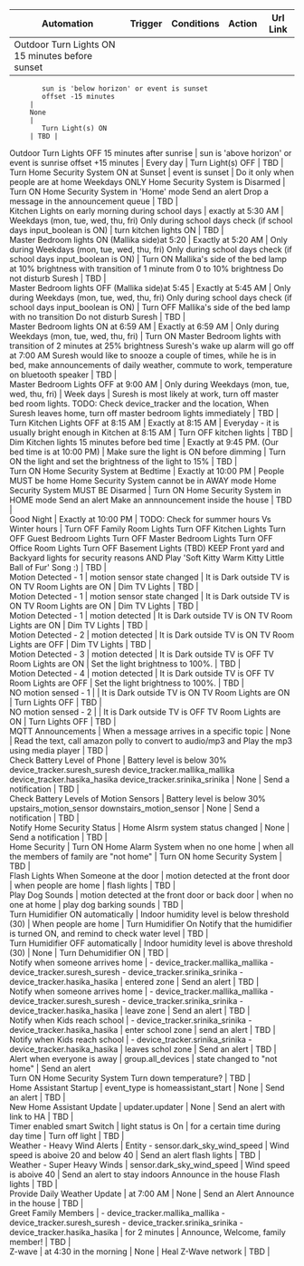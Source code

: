 Automation   |   Trigger   |   Conditions   |  Action   |  Url Link  
----------   |   -------   |   -----------  |  -------  |  --------- 
Outdoor Turn Lights ON 15 minutes before sunset | 
 			sun is 'below horizon' or event is sunset
 			offset -15 minutes
 		 | 
         None
 		 | 
 			Turn Light(s) ON
 		 | TBD |  
Outdoor Turn Lights OFF 15 minutes after sunrise | 
 			sun is 'above horizon' or event is sunrise
 			offset +15 minutes
 		 | 
 			Every day
 		 | 
 			Turn Light(s) OFF
 		 | TBD |  
Turn Home Security System ON at Sunset | 
 			event is sunset
 		 | 
 			Do it only when people are at home
 			Weekdays ONLY
 			Home Security System is Disarmed
 		 | 
 			Turn ON Home Security System in 'Home' mode
 			Send an alert
 			Drop a message in the announcement queue
 		 | TBD |  
Kitchen Lights on early morning during school days | 
 			exactly at 5:30 AM
 		 | 
 		    Weekdays (mon, tue, wed, thu, fri)
 			Only during school days check (if school days input_boolean is ON)
 		 | 
 			turn kitchen lights ON
 		 | TBD |  
Master Bedroom lights ON (Mallika side)at 5:20 | 
 			Exactly at 5:20 AM
 		 | 
 			Only during Weekdays (mon, tue, wed, thu, fri)
 			Only during school days check (if school days input_boolean is ON)
 		 | 
 			Turn ON Mallika's side of the bed lamp at 10% brightness with transition of 1 minute from 0 to 10% brightness
 			Do not disturb Suresh
 		 | TBD |  
Master Bedroom lights OFF (Mallika side)at 5:45 | 
 			Exactly at 5:45 AM
 		 | 
 			Only during Weekdays (mon, tue, wed, thu, fri)
 			Only during school days check (if school days input_boolean is ON)
 		 | 
 			Turn OFF Mallika's side of the bed lamp with no transition
 			Do not disturb Suresh
 		 | TBD |  
Master Bedroom lights ON at 6:59 AM | 
 			Exactly at 6:59 AM
 		 | 
 			Only during Weekdays (mon, tue, wed, thu, fri)
 		 | 
 			Turn ON Master Bedroom lights with transition of 2 minutes at 25% brightness
 			Suresh's wake up alarm will go off at 7:00 AM
 			Suresh would like to snooze a couple of times, while he is in bed, make announcements of daily weather, commute to work, temperature on bluetooth speaker
 		 | TBD |  
Master Bedroom Lights OFF at 9:00 AM | 
 			Only during Weekdays (mon, tue, wed, thu, fri)
 		 | 
 			Week days
 		 | 
 			Suresh is most likely at work, turn off master bed room lights.
 			TODO: Check device_tracker and the location, When Suresh leaves home, turn off master bedroom lights immediately
 		 | TBD |  
Turn Kitchen Lights OFF at 8:15 AM | 
 			Exactly at 8:15 AM
 		 | 
 			Everyday - it is usually bright enough in Kitchen at 8:15 AM
 		 | 
 			Turn OFF kitchen lights
 		 | TBD |  
Dim Kitchen lights 15 minutes before bed time | 
 			Exactly at 9:45 PM. (Our bed time is at 10:00 PM)
 		 | 
 			Make sure the light is ON before dimming
 		 | 
 			Turn ON the light and set the brightness of the light to 15%
 		 | TBD |  
Turn ON Home Security System at Bedtime | 
 			Exactly at 10:00 PM
 		 | 
 			People MUST be home
 			Home Security System cannot be in AWAY mode
 			Home Security System MUST BE Disarmed
 		 | 
 			Turn ON Home Security System in HOME mode
 			Send an alert
 			Make an annnouncement inside the house
 		 | TBD |  
Good Night | 
 			Exactly at 10:00 PM
 		 | 
 			TODO: Check for summer hours Vs Winter hours
 		 | 
 			Turn OFF Family Room Lights
 			Turn OFF Kitchen Lights
 			Turn OFF Guest Bedroom Lights
 			Turn OFF Master Bedroom Lights
 			Turn OFF Office Room Lights
 			Turn OFF Basement Lights (TBD)
 			KEEP Front yard and Backyard lights for security reasons
 			AND
 			Play 'Soft Kitty Warm Kitty Little Ball of Fur' Song :)
 		 | TBD |  
Motion Detected - 1 | 
 			motion sensor state changed
 		 | 
 			It is Dark outside
 			TV is ON
 			TV Room Lights are ON
 		 | 
 			Dim TV Lights
 		 | TBD |  
Motion Detected - 1 | 
 			motion sensor state changed
 		 | 
 			It is Dark outside
 			TV is ON
 			TV Room Lights are ON
 		 | 
 			Dim TV Lights
 		 | TBD |  
Motion Detected - 1 | 
 			motion detected
 		 | 
 			It is Dark outside
 			TV is ON
 			TV Room Lights are ON
 		 | 
 			Dim TV Lights
 		 | TBD |  
Motion Detected - 2 | 
 			motion detected
 		 | 
 			It is Dark outside
 			TV is ON
 			TV Room Lights are OFF
 		 | 
 			Dim TV Lights
 		 | TBD |  
Motion Detected - 3 | 
 			motion detected
 		 | 
 			It is Dark outside
 			TV is OFF
 			TV Room Lights are ON
 		 | 
 			Set the light brightness to 100%.
 		 | TBD |  
Motion Detected - 4 | 
 			motion detected
 		 | 
 			It is Dark outside
 			TV is OFF
 			TV Room Lights are OFF
 		 | 
 			Set the light brightness to 100%.
 		 | TBD |  
NO motion sensed - 1 |  | 
 			It is Dark outside
 			TV is ON
 			TV Room Lights are ON
 		 | 
 			Turn Lights OFF
 		 | TBD |  
NO motion sensed - 2 |  | 
 			It is Dark outside
 			TV is OFF
 			TV Room Lights are ON
 		 | 
 			Turn Lights OFF
 		 | TBD |  
MQTT Announcements | 
 			When a message arrives in a specific topic
 		 | 
 			None
 		 | 
 			Read the text, call amazon polly to convert to audio/mp3 and Play the mp3 using media player
 		 | TBD |  
Check Battery Level of Phone | 
 			Battery level is below 30%
 			device_tracker.suresh_suresh
 			device_tracker.mallika_mallika
 			device_tracker.hasika_hasika
 			device_tracker.srinika_srinika
 		 | 
 			None
 		 | 
 			Send a notification
 		 | TBD |  
Check Battery Levels of Motion Sensors | 
 			Battery level is below 30%
 			upstairs_motion_sensor
 			downstairs_motion_sensor
 		 | 
 			None
 		 | 
 			Send a notification
 		 | TBD |  
Notify Home Security Status | 
 			Home Alsrm system status changed
 		 | 
 			None
 		 | 
 			Send a notification
 		 | TBD |  
Home Security | 
 			Turn ON Home Alarm System when no one home
 		 | 
 			when all the members of family are "not home"
 		 | 
 			Turn ON home Security System
 		 | TBD |  
Flash Lights When Someone at the door | 
 			motion detected at the front door
 		 | 
 			when people are home
 		 | 
 			flash lights
 		 | TBD |  
Play Dog Sounds | 
 			motion detected at the front door or back door
 		 | 
 			when no one at home
 		 | 
 			play dog barking sounds
 		 | TBD |  
Turn Humidifier ON automatically | 
 			Indoor humidity level is below threshold (30)
 		 | 
 			When people are home
 		 | 
 			Turn Humidifier On
 			Notify that the humidifier is turned ON, and remind to check water level
 		 | TBD |  
Turn Humidifier OFF automatically | 
 			Indoor humidity level is above threshold (30)
 		 | 
 			None
 		 | 
 			Turn Dehumidifier ON
 		 | TBD |  
Notify when someone arrives home | 
 			- device_tracker.mallika_mallika
 			- device_tracker.suresh_suresh
 			- device_tracker.srinika_srinika
 			- device_tracker.hasika_hasika
 		 | 
 			entered zone
 		 | 
 			Send an alert
 		 | TBD |  
Notify when someone arrives home | 
 			- device_tracker.mallika_mallika
 			- device_tracker.suresh_suresh
 			- device_tracker.srinika_srinika
 			- device_tracker.hasika_hasika
 		 | 
 			leave zone
 		 | 
 			Send an alert
 		 | TBD |  
Notify when Kids reach school | 
 			- device_tracker.srinika_srinika
 			- device_tracker.hasika_hasika
 		 | 
 			enter school zone
 		 | 
 			send an alert
 		 | TBD |  
Notify when Kids reach school | 
 			- device_tracker.srinika_srinika
 			- device_tracker.hasika_hasika
 		 | 
 			leaves schol zone
 		 | 
 			Send an alert
 		 | TBD |  
Alert when everyone is away | 
 			group.all_devices
 		 | 
 			state changed to "not home"
 		 | 
 			Send an alert	
 			Turn ON Home Security System
 			Turn down temperature?
 		 | TBD |  
Home Assistant Startup | 
 			event_type is homeassistant_start
 		 | 
 			None
 		 | 
 			Send an alert
 		 | TBD |  
New Home Assistant Update | 
 			updater.updater
 		 | 
 			None
 		 | 
 			Send an alert with link to HA
 		 | TBD |  
Timer enabled smart Switch | 
 			light status is On
 		 | 
 			for a certain time
 			during day time
 		 | 
 			Turn off light
 		 | TBD |  
Weather - Heavy Wind Alerts | 
 			Entity - sensor.dark_sky_wind_speed
 		 | 
 			Wind speed is aboive 20 and below 40
 		 | 
 			Send an alert
 			flash lights
 		 | TBD |  
Weather - Super Heavy Winds | 
 			sensor.dark_sky_wind_speed
 		 | 
 			Wind speed is aboive 40
 		 | 
 			Send an alert to stay indoors
 			Announce in the house
 			Flash lights
 		 | TBD |  
Provide Daily Weather Update | 
 			at 7:00 AM
 		 | 
 			None
 		 | 
 			Send an Alert
 			Announce in the house
 		 | TBD |  
Greet Family Members | 
         - device_tracker.mallika_mallika
         - device_tracker.suresh_suresh
         - device_tracker.srinika_srinika
         - device_tracker.hasika_hasika
 		 | 
 			for 2 minutes
 		 | 
 			Announce, Welcome, family member!
 		 | TBD |  
Z-wave | 
 			at 4:30 in the morning
 		 | 
 			None
 		 | 
 			Heal Z-Wave network
 		 | TBD |  
